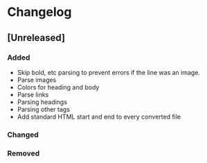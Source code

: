# Changelog

## [Unreleased]

### Added

- Skip bold, etc parsing to prevent errors if the line was an image.
- Parse images
- Colors for heading and body
- Parse links
- Parsing headings
- Parsing other tags
- Add standard HTML start and end to every converted file

### Changed

### Removed